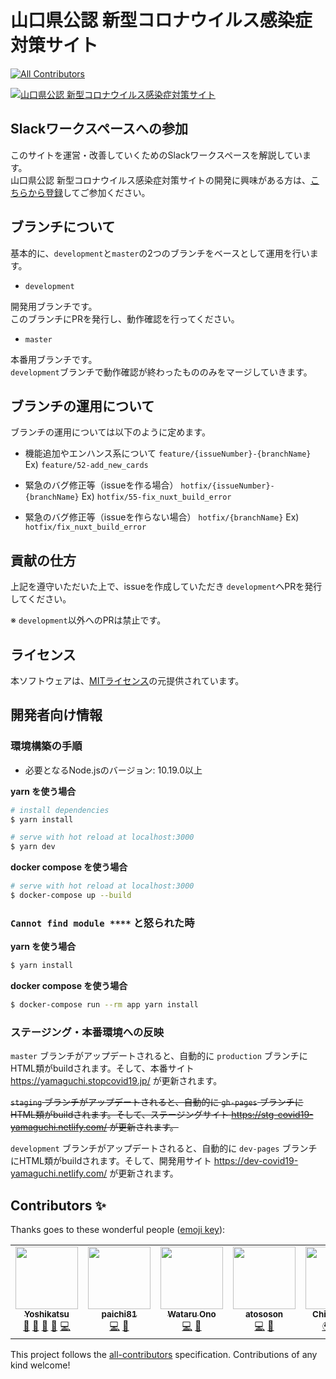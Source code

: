 # 山口県公認 新型コロナウイルス感染症対策サイト
<!-- ALL-CONTRIBUTORS-BADGE:START - Do not remove or modify this section -->
[![All Contributors](https://img.shields.io/badge/all_contributors-5-orange.svg?style=flat-square)](#contributors-)
<!-- ALL-CONTRIBUTORS-BADGE:END -->

[](
![](https://github.com/tokyo-metropolitan-gov/covid19/workflows/production%20deploy/badge.svg)
)

[![山口県公認 新型コロナウイルス感染症対策サイト](https://user-images.githubusercontent.com/42875682/80171665-ea3d0180-8625-11ea-8727-c47dbcb0ea73.png)](https://yamaguchi.stopcovid19.jp/)

## Slackワークスペースへの参加

このサイトを運営・改善していくためのSlackワークスペースを解説しています。  
山口県公認 新型コロナウイルス感染症対策サイトの開発に興味がある方は、[こちらから登録](https://join.slack.com/t/covid19-yamaguchi/shared_invite/zt-dpiqhr12-LgiU8gAKZ_02Alkc5BoV8w)してご参加ください。

## ブランチについて

基本的に、`development`と`master`の2つのブランチをベースとして運用を行います。

- `development`

開発用ブランチです。  
このブランチにPRを発行し、動作確認を行ってください。

- `master`

本番用ブランチです。  
`development`ブランチで動作確認が終わったもののみをマージしていきます。

## ブランチの運用について

ブランチの運用については以下のように定めます。

- 機能追加やエンハンス系について
`feature/{issueNumber}-{branchName}` Ex) `feature/52-add_new_cards`

- 緊急のバグ修正等（issueを作る場合）
`hotfix/{issueNumber}-{branchName}` Ex) `hotfix/55-fix_nuxt_build_error`

- 緊急のバグ修正等（issueを作らない場合）
`hotfix/{branchName}` Ex) `hotfix/fix_nuxt_build_error`

## 貢献の仕方

上記を遵守いただいた上で、issueを作成していただき `development`へPRを発行してください。

※ `development`以外へのPRは禁止です。



## ライセンス
本ソフトウェアは、[MITライセンス](./LICENSE.txt)の元提供されています。

## 開発者向け情報

### 環境構築の手順

- 必要となるNode.jsのバージョン: 10.19.0以上

**yarn を使う場合**
```bash
# install dependencies
$ yarn install

# serve with hot reload at localhost:3000
$ yarn dev
```

**docker compose を使う場合**
```bash
# serve with hot reload at localhost:3000
$ docker-compose up --build
```

### `Cannot find module ****` と怒られた時

**yarn を使う場合**
```bash
$ yarn install
```

**docker compose を使う場合**
```bash
$ docker-compose run --rm app yarn install
```

### ステージング・本番環境への反映

`master` ブランチがアップデートされると、自動的に `production` ブランチにHTML類がbuildされます。そして、本番サイト https://yamaguchi.stopcovid19.jp/ が更新されます。

~~`staging` ブランチがアップデートされると、自動的に `gh-pages` ブランチにHTML類がbuildされます。そして、ステージングサイト https://stg-covid19-yamaguchi.netlify.com/ が更新されます。~~

`development` ブランチがアップデートされると、自動的に `dev-pages` ブランチにHTML類がbuildされます。そして、開発用サイト https://dev-covid19-yamaguchi.netlify.com/ が更新されます。

## Contributors ✨

Thanks goes to these wonderful people ([emoji key](https://allcontributors.org/docs/en/emoji-key)):

<!-- ALL-CONTRIBUTORS-LIST:START - Do not remove or modify this section -->
<!-- prettier-ignore-start -->
<!-- markdownlint-disable -->
<table>
  <tr>
    <td align="center"><a href="http://nsd24technology@gmail.com"><img src="https://avatars.githubusercontent.com/u/42875682?v=4?s=100" width="100px;" alt=""/><br /><sub><b>Yoshikatsu</b></sub></a><br /><a href="#projectManagement-nishidayoshikatsu" title="Project Management">📆</a> <a href="https://github.com/nishidayoshikatsu/covid19-yamaguchi/pulls?q=is%3Apr+reviewed-by%3Anishidayoshikatsu" title="Reviewed Pull Requests">👀</a> <a href="#question-nishidayoshikatsu" title="Answering Questions">💬</a> <a href="#maintenance-nishidayoshikatsu" title="Maintenance">🚧</a> <a href="https://github.com/nishidayoshikatsu/covid19-yamaguchi/commits?author=nishidayoshikatsu" title="Code">💻</a></td>
    <td align="center"><a href="https://github.com/paichi81"><img src="https://avatars.githubusercontent.com/u/4400857?v=4?s=100" width="100px;" alt=""/><br /><sub><b>paichi81</b></sub></a><br /><a href="https://github.com/nishidayoshikatsu/covid19-yamaguchi/commits?author=paichi81" title="Code">💻</a> <a href="https://github.com/nishidayoshikatsu/covid19-yamaguchi/issues?q=author%3Apaichi81" title="Bug reports">🐛</a></td>
    <td align="center"><a href="http://onwtr.work"><img src="https://avatars.githubusercontent.com/u/44804976?v=4?s=100" width="100px;" alt=""/><br /><sub><b>Wataru Ono</b></sub></a><br /><a href="https://github.com/nishidayoshikatsu/covid19-yamaguchi/commits?author=watagit" title="Code">💻</a> <a href="https://github.com/nishidayoshikatsu/covid19-yamaguchi/issues?q=author%3Awatagit" title="Bug reports">🐛</a></td>
    <td align="center"><a href="https://github.com/atososon"><img src="https://avatars.githubusercontent.com/u/54769649?v=4?s=100" width="100px;" alt=""/><br /><sub><b>atososon</b></sub></a><br /><a href="https://github.com/nishidayoshikatsu/covid19-yamaguchi/commits?author=atososon" title="Code">💻</a> <a href="https://github.com/nishidayoshikatsu/covid19-yamaguchi/issues?q=author%3Aatososon" title="Bug reports">🐛</a></td>
    <td align="center"><a href="https://github.com/crispytaffy"><img src="https://avatars.githubusercontent.com/u/2215551?v=4?s=100" width="100px;" alt=""/><br /><sub><b>Chie Mizuta</b></sub></a><br /><a href="#translation-crispytaffy" title="Translation">🌍</a> <a href="#a11y-crispytaffy" title="Accessibility">️️️️♿️</a> <a href="#design-crispytaffy" title="Design">🎨</a></td>
  </tr>
</table>

<!-- markdownlint-restore -->
<!-- prettier-ignore-end -->

<!-- ALL-CONTRIBUTORS-LIST:END -->

This project follows the [all-contributors](https://github.com/all-contributors/all-contributors) specification. Contributions of any kind welcome!